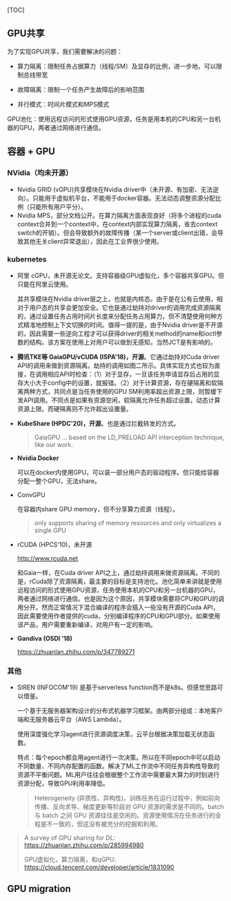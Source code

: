 [TOC]

## GPU共享

为了实现GPU共享，我们需要解决的问题：

- 算力隔离：限制任务占据算力（线程/SM）及显存的比例，进一步地，可以限制总线带宽

- 故障隔离：限制一个任务产生故障后的影响范围

- 并行模式：时间片模式和MPS模式

GPU池化：使用远程访问的形式使用GPU资源，任务是用本机的CPU和另一台机器的GPU，两者通过网络进行通信。

## 容器 + GPU

### NVidia（均未开源）

- Nvidia GRID (vGPU)共享模块在Nvidia driver中（未开源、有加密、无法逆向）。只能用于虚拟机平台，不能用于docker容器。无法动态调整资源分配比例（只能所有用户平分）。
- Nvidia MPS，部分文档公开。在算力隔离方面表现良好（将多个进程的cuda context合并到一个context中，在context内部实现算力隔离，省去context switch的开销）。但会导致额外的故障传播（某一个server或client出错，会导致其他无关client异常退出），因此在工业界很少使用。

### kubernetes

- 阿里 cGPU，未开源无论文。支持容器级GPU虚拟化，多个容器共享GPU。但只能在阿里云使用。

  其共享模块在Nvidia driver层之上，也就是内核态。由于是在公有云使用，相对于用户态的共享会更加安全。它也是通过劫持对driver的调用完成资源隔离的，通过设置任务占用时间片长度来分配任务占用算力，但不清楚使用何种方式精准地控制上下文切换的时间。值得一提的是，由于Nvidia driver是不开源的，因此需要一些逆向工程才可以获得driver的相关method的name和ioctl参数的结构。该方案在使用上对用户可以做到无感知，当然JCT是有影响的。

- **腾讯TKE等 GaiaGPU/vCUDA (ISPA'18)，开源**。它通过劫持对Cuda driver API的调用来做到资源隔离。劫持的调用如图二所示。具体实现方式也较为直接，在调用相应API时检查：（1）对于显存，一旦该任务申请显存后占用的显存大小大于config中的设置，就报错。（2）对于计算资源，存在硬隔离和软隔离两种方式，共同点是当任务使用的GPU SM利用率超出资源上限，则暂缓下发API调用。不同点是如果有资源空闲，软隔离允许任务超过设置，动态计算资源上限。而硬隔离则不允许超出设置量。

- **KubeShare (HPDC'20)，开源**。也是通过拦截转发的方式。

  > GaiaGPU ... based on the LD_PRELOAD API interception technique, like our work.

- **Nvidia Docker**

  可以在docker内使用GPU，可以装一部分用户态的驱动程序。但只能给容器分配一整个GPU，无法share。

- ConvGPU

  在容器内share GPU memory，但不分享算力资源（线程）。

  > only supports sharing of memory resources and only virtualizes a single GPU

- rCUDA (HPCS'10)，未开源

  http://www.rcuda.net

  和Gaia一样，在Cuda driver API之上，通过劫持调用来做资源隔离。不同的是，rCuda除了资源隔离，最主要的目标是支持池化。池化简单来讲就是使用远程访问的形式使用GPU资源，任务使用本机的CPU和另一台机器的GPU，两者通过网络进行通信。也是因为这个原因，共享模块需要将CPU和GPU的调用分开。然而正常情况下混合编译的程序会插入一些没有开源的Cuda API，因此需要使用作者提供的cuda，分别编译程序的CPU和GPU部分。如果使用该产品，用户需要重新编译，对用户有一定的影响。

- **Gandiva (OSDI ’18)**

  https://zhuanlan.zhihu.com/p/347789271

### 其他

- SIREN (INFOCOM'19) 是基于serverless function而不是k8s。但感觉思路可以借鉴。

  一个基于无服务器架构设计的分布式机器学习框架。由两部分组成：本地客户端和无服务器云平台（AWS Lambda）。

  使用深度强化学习agent进行资源调度决策，云平台根据决策加载无状态函数。

  特点：每个epoch都会用agent进行一次决策。所以在不同epoch中可以启动不同数量、不同内存配置的函数。解决了ML工作流中不同任务异构性导致的资源不平衡问题。ML用户往往会根据整个工作流中需要最大算力的时刻进行资源分配，导致GPU利用率降低。

  > Heterogeneity (异质性、异构性)。训练任务在运行过程中，例如前向传播、反向求导、梯度更新等阶段对 GPU 资源的需求是不同的。batch 与 batch 之间 GPU 资源往往是空闲的。资源使用情况在任务进行的全程是不一致的，但这没有被充分的挖掘和利用。

> A survey of GPU sharing for DL: https://zhuanlan.zhihu.com/p/285994980
>
> GPU虚拟化，算力隔离，和qGPU: https://cloud.tencent.com/developer/article/1831090

## GPU migration

